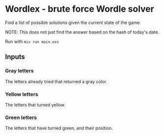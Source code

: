 # Wordlex - brute force Wordle solver

Find a list of possible solutions given the current state of the game.

NOTE: This does not just find the answer based on the hash of today's date.

Run with `mix run main.exs`

## Inputs

### Gray letters

The letters already tried that returned a gray color.

### Yellow letters

The letters that turned yellow.

### Green letters

The letters that have turned green, and their position.
